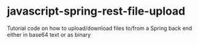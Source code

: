 # javascript-spring-rest-file-upload
Tutorial code on how to upload/download files to/from a Spring back end either in base64 text or as binary

